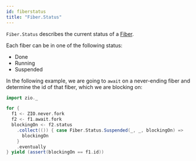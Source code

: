```yaml
---
id: fiberstatus
title: "Fiber.Status"
---
```


`Fiber.Status` describes the current status of a [Fiber](fiber.md).

Each fiber can be in one of the following status:

- Done
- Running
- Suspended

In the following example, we are going to `await` on a never-ending fiber and determine the id of that fiber, which we are blocking on:

```scala mdoc:silent
import zio._

for {
  f1 <- ZIO.never.fork
  f2 <- f1.await.fork
  blockingOn <- f2.status
    .collect(()) { case Fiber.Status.Suspended(_, _, blockingOn) =>
      blockingOn
    }
    .eventually
} yield (assert(blockingOn == f1.id))
```
